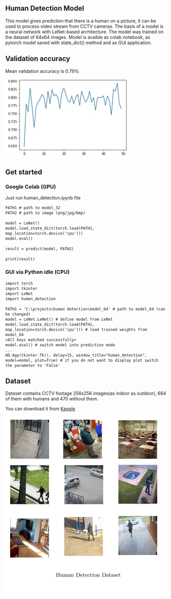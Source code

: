 ## Human Detection Model

This model gives prediction that there is a human on a picture, it can be used to process video stream from CCTV cameras.
The basis of a model is a neural network with LeNet-based architecture. The model was trained on the dataset of 64x64 images. Model is avaible as colab notebook, as pytorch model saved with state_dict() method and as GUI application.

## Validation accuracy

Mean validation accuracy is 0.79%

![validation accuracy](https://github.com/constantin50/machine_learning/blob/master/human_detection/eyE35WNwJzw.jpg)


## Get started

### Google Colab (GPU)

Just run human_detection.ipynb file

```
PATH1 # path to model_32
PATH2 # path to image (png/jpg/bmp) 

model = LeNet()
model.load_state_dict(torch.load(PATH1, map_location=torch.device('cpu')))
model.eval()

result = predict(model, PATH2) 

print(result)
```

### GUI via Python idle (CPU)

```
import torch
import tkinter
import LeNet
import human_detection

PATH1 = 'C:\projects\human detection\model_64' # path to model_64 (can be changed)
model = LeNet.LeNet() # define model from LeNet 
model.load_state_dict(torch.load(PATH1, map_location=torch.device('cpu'))) # load trained weights from model_64
<All keys matched successfully>
model.eval() # switch model into prediction mode
...
HD.App(tkinter.Tk(), delay=15, window_title="human_detection", model=model, plot=True) # if you do not want to display plot switch the parameter to 'False'
```



## Dataset 

Dataset contains CCTV footage 256x256 images(as indoor as outdoor), 684 of them with humans and 470 without them.

You can download it from [Kaggle](https://www.kaggle.com/constantinwerner/human-detection-dataset)

![image](https://github.com/constantin50/machine_learning/blob/master/human_detection/thumbnail.png)
